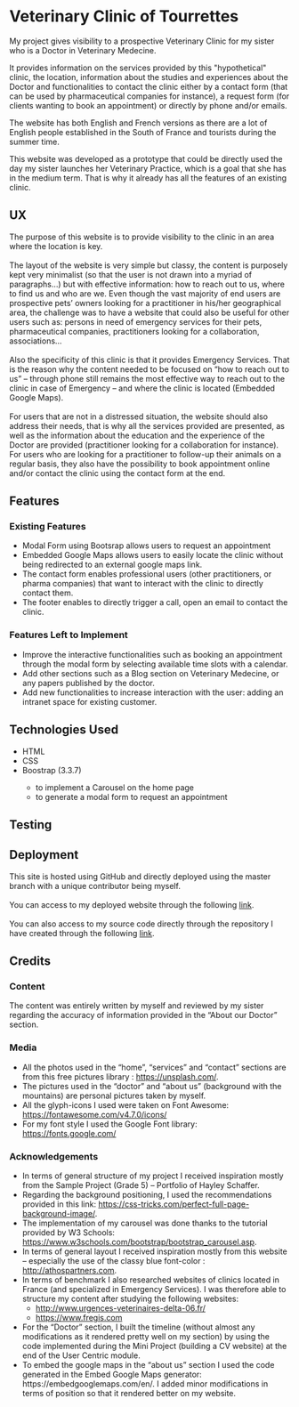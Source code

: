 <h1> Veterinary Clinic of Tourrettes </h1>

My project gives visibility to a prospective Veterinary Clinic for my sister who is a Doctor in Veterinary Medecine. <br>

It provides information on the services provided by this "hypothetical" clinic, the location, information about the studies and experiences about the Doctor and functionalities to contact the clinic either by a contact form (that can be used by pharmaceutical companies for instance), a request form (for clients wanting to book an appointment) or directly by phone and/or emails.<br>

The website has both English and French versions as there are a lot of English people established in the South of France and tourists during the summer time. <br>

This website was developed as a prototype that could be directly used the day my sister launches her Veterinary Practice, which is a goal that she has in the medium term. That is why it already has all the features of an existing clinic.

<h2>UX</h2>
The purpose of this website is to provide visibility to the clinic in an area where the location is key. <br><br>
The layout of the website is very simple but classy, the content is purposely kept very minimalist (so that the user is not drawn into a myriad of paragraphs…) but with effective information: how to reach out to us, where to find us and who are we. 
Even though the vast majority of end users are prospective pets’ owners looking for a practitioner in his/her geographical area, the challenge was to have a website that could also be useful for other users such as: persons in need of emergency services for their pets, pharmaceutical companies, practitioners looking for a collaboration, associations… <br><br>
Also the specificity of this clinic is that it provides Emergency Services. That is the reason why the content needed to be focused on “how to reach out to us” – through phone still remains the most effective way to reach out to the clinic in case of Emergency – and where the clinic is located (Embedded Google Maps). <br><br>
For users that are not in a distressed situation, the website should also address their needs, that is why all the services provided are presented, as well as the information about the education and the experience of the Doctor are provided (practitioner looking for a collaboration for instance). For users who are looking for a practitioner to follow-up their animals on a regular basis, they also have the possibility to book appointment online and/or contact the clinic using the contact form at the end. 

<h2>Features</h2>

<h3>Existing Features</h3>
<ul>
<li>Modal Form using Bootsrap allows users to request an appointment</li>
<li>Embedded Google Maps allows users to easily locate the clinic without being redirected to an external google maps link.</li>
<li>The contact form enables professional users (other practitioners, or pharma companies) that want to interact with the clinic to directly contact them.</li>
<li>The footer enables to directly trigger a call, open an email to contact the clinic.</li> 
</ul>

<h3>Features Left to Implement</h3>
<ul>
<li>Improve the interactive functionalities such as booking an appointment through the modal form by selecting available time slots with a calendar.</li>
<li>Add other sections such as a Blog section on Veterinary Medecine, or any papers published by the doctor.</li>
<li>Add new functionalities to increase interaction with the user: adding an intranet space for existing customer.</li>
</ul>

<h2>Technologies Used</h2>
<ul>
  <li>HTML</li>
<li>CSS</li>
<li>Boostrap (3.3.7)</li> <ul>
  <li>	to implement a Carousel on the home page </li>
  <li>to generate a modal form to request an appointment </li>
  </ul>
  </li>
</ul>

<h2>Testing</h2>

<h2>Deployment</h2>
This site is hosted using GitHub and directly deployed using the master branch with a unique contributor being myself. <br><br>
You can access to my deployed website through the following <a target="_blank" href="https://alexiadelorme.github.io/project-clinic/index.html">link</a>. <br><br>
You can also access to my source code directly through the repository I have created through the following <a target="_blank" href="https://github.com/AlexiaDelorme/project-clinic"> link</a>.

<h2>Credits</h2>

<h3>Content</h3>
The content was entirely written by myself and reviewed by my sister regarding the accuracy of information provided in the “About our Doctor” section. 

<h3>Media</h3>
<ul>
  <li>All the photos used in the “home”, “services” and “contact” sections are from this free pictures library : <a target="_blank" href="https://unsplash.com/"> https://unsplash.com/</a>. </li>
  <li>The pictures used in the “doctor” and “about us” (background with the mountains) are personal pictures taken by myself.</li>
  <li>All the glyph-icons I used were taken on Font Awesome: <a target="_blank" href="https://fontawesome.com/v4.7.0/icons/"> https://fontawesome.com/v4.7.0/icons/</a></li>
  <li>For my font style I used the Google Font library: <a target="_blank" href="https://fonts.google.com/"> https://fonts.google.com/</a></li>
</ul>

<h3>Acknowledgements</h3>
<ul>
  <li>In terms of general structure of my project I received inspiration mostly from the Sample Project (Grade 5) – Portfolio of Hayley Schaffer. </li>
  <li> Regarding the background positioning, I used the recommendations provided in this link: <a target="_blank" href="https://css-tricks.com/perfect-full-page-background-image/">https://css-tricks.com/perfect-full-page-background-image/</a>. </li>
  <li>The implementation of my carousel was done thanks to the tutorial provided by W3 Schools: <a target="_blank" href="https://www.w3schools.com/bootstrap/bootstrap_carousel.asp">https://www.w3schools.com/bootstrap/bootstrap_carousel.asp</a>. </li>
  <li> In terms of general layout I received inspiration mostly from this website – especially the use of the classy blue font-color : <a target="_blank" href="http://athospartners.com">http://athospartners.com</a>.</li>
  <li>In terms of benchmark I also researched websites of clinics located in France (and specialized in Emergency Services). I was therefore able to structure my content after studying the following websites:
    <ul>
   <li> <a target="_blank" href="http://www.urgences-veterinaires-delta-06.fr/ ">http://www.urgences-veterinaires-delta-06.fr/</a></li>
   <li> <a target="_blank" href="https://www.fregis.com">https://www.fregis.com</a></li>
    </ul>
  </li>
  <li>For the “Doctor” section, I built the timeline (without almost any modifications as it rendered pretty well on my section) by using the code implemented during the Mini Project (building a CV website) at the end of the User Centric module. </li>
  <li>To embed the google maps in the “about us” section I used the code generated in the Embed Google Maps generator: https://embedgooglemaps.com/en/. I added minor modifications in terms of position so that it rendered better on my website. </li>
</ul>


